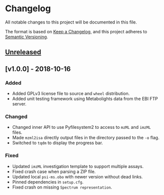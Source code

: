 # Changelog
All notable changes to this project will be documented in this file.

The format is based on [Keep a Changelog](https://keepachangelog.com/en/1.0.0/),
and this project adheres to [Semantic Versioning](https://semver.org/spec/v2.0.0.html).

## [Unreleased]

## [v1.0.0] - 2018-10-16
### Added
- Added GPLv3 license file to source and `wheel` distribution.
- Added unit testing framework using Metabolights data from the EBI FTP server.
### Changed
- Changed inner API to use Pyfilesystem2 to access to `mzML` and `imzML` files.
- Made `mzml2isa` directly output files in the directory passed to the `-o` flag.
- Switched to `tqdm` to display the progress bar.
### Fixed
- Updated `imzML` investigation template to support multiple assays.
- Fixed crash case when parsing a ZIP file.
- Updated local `psi-ms.obo` with newer version without dead links.
- Pinned dependencies in `setup.cfg`.
- Fixed crash on missing `Spectrum representation`.

[Unreleased]: https://github.com/ISA-Tools/mzml2isa/compare/v1.0.0...HEAD
[Unreleased]: https://github.com/ISA-Tools/mzml2isa/compare/v0.5.1...v1.0.0
